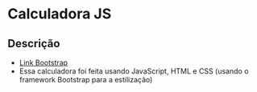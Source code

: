 # Calculadora JS

## Descrição

- [Link Bootstrap](https://getbootstrap.com/docs/4.0/components/buttons/)
- Essa calculadora foi feita usando JavaScript, HTML e CSS (usando o framework Bootstrap para a estilização)